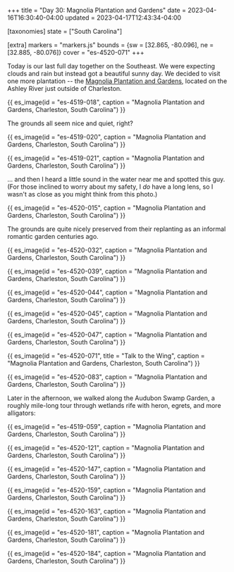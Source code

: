 +++
title = "Day 30: Magnolia Plantation and Gardens"
date = 2023-04-16T16:30:40-04:00
updated = 2023-04-17T12:43:34-04:00

[taxonomies]
state = ["South Carolina"]

[extra]
markers = "markers.js"
bounds = {sw = [32.865, -80.096], ne = [32.885, -80.076]}
cover = "es-4520-071"
+++

Today is our last full day together on the Southeast. We were expecting clouds and rain but instead got a beautiful sunny day. We decided to visit one more plantation -- the [Magnolia Plantation and Gardens](https://www.magnoliaplantation.com/), located on the Ashley River just outside of Charleston.

<!-- more -->

{{ es_image(id = "es-4519-018", caption = "Magnolia Plantation and Gardens, Charleston, South Carolina") }}

The grounds all seem nice and quiet, right?

{{ es_image(id = "es-4519-020", caption = "Magnolia Plantation and Gardens, Charleston, South Carolina") }}

{{ es_image(id = "es-4519-021", caption = "Magnolia Plantation and Gardens, Charleston, South Carolina") }}

... and then I heard a little sound in the water near me and spotted this guy. (For those inclined to worry about my safety, I _do_ have a long lens, so I wasn't as close as you might think from this photo.)

{{ es_image(id = "es-4520-015", caption = "Magnolia Plantation and Gardens, Charleston, South Carolina") }}

The grounds are quite nicely preserved from their replanting as an informal romantic garden centuries ago.

{{ es_image(id = "es-4520-032", caption = "Magnolia Plantation and Gardens, Charleston, South Carolina") }}

{{ es_image(id = "es-4520-039", caption = "Magnolia Plantation and Gardens, Charleston, South Carolina") }}

{{ es_image(id = "es-4520-044", caption = "Magnolia Plantation and Gardens, Charleston, South Carolina") }}

{{ es_image(id = "es-4520-045", caption = "Magnolia Plantation and Gardens, Charleston, South Carolina") }}

{{ es_image(id = "es-4520-047", caption = "Magnolia Plantation and Gardens, Charleston, South Carolina") }}

{{ es_image(id = "es-4520-071", title = "Talk to the Wing", caption = "Magnolia Plantation and Gardens, Charleston, South Carolina") }}

{{ es_image(id = "es-4520-083", caption = "Magnolia Plantation and Gardens, Charleston, South Carolina") }}

Later in the afternoon, we walked along the Audubon Swamp Garden, a roughly mile-long tour through wetlands rife with heron, egrets, and more alligators:

{{ es_image(id = "es-4519-059", caption = "Magnolia Plantation and Gardens, Charleston, South Carolina") }}

{{ es_image(id = "es-4520-121", caption = "Magnolia Plantation and Gardens, Charleston, South Carolina") }}

{{ es_image(id = "es-4520-147", caption = "Magnolia Plantation and Gardens, Charleston, South Carolina") }}

{{ es_image(id = "es-4520-159", caption = "Magnolia Plantation and Gardens, Charleston, South Carolina") }}

{{ es_image(id = "es-4520-163", caption = "Magnolia Plantation and Gardens, Charleston, South Carolina") }}

{{ es_image(id = "es-4520-181", caption = "Magnolia Plantation and Gardens, Charleston, South Carolina") }}

{{ es_image(id = "es-4520-184", caption = "Magnolia Plantation and Gardens, Charleston, South Carolina") }}

